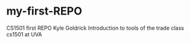 # my-first-REPO
CS1501 first REPO
Kyle Goldrick
Introduction to tools of the trade class cs1501 at UVA